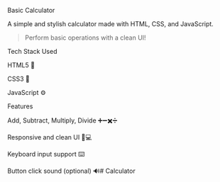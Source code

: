 Basic Calculator

A simple and stylish calculator made with HTML, CSS, and JavaScript.

> Perform basic operations with a clean UI!



Tech Stack Used

HTML5 ️📄

CSS3 🎨

JavaScript ⚙️


Features

Add, Subtract, Multiply, Divide ➕➖✖️➗

Responsive and clean UI 📱💻

Keyboard input support ⌨️

Button click sound (optional) 🔊# Calculator
